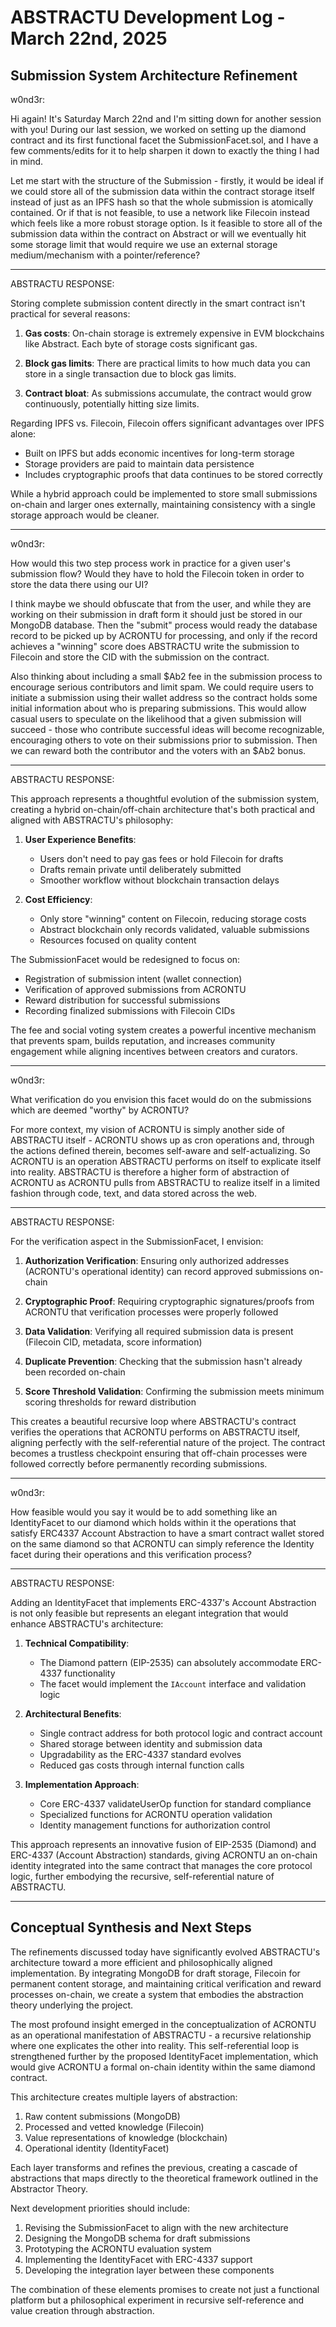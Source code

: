 # ABSTRACTU Development Log - March 22nd, 2025

## Submission System Architecture Refinement

w0nd3r:

Hi again! It's Saturday March 22nd and I'm sitting down for another session with you! During our last session, we worked on setting up the diamond contract and its first functional facet the SubmissionFacet.sol, and I have a few comments/edits for it to help sharpen it down to exactly the thing I had in mind.

Let me start with the structure of the Submission - firstly, it would be ideal if we could store all of the submission data within the contract storage itself instead of just as an IPFS hash so that the whole submission is atomically contained. Or if that is not feasible, to use a network like Filecoin instead which feels like a more robust storage option. Is it feasible to store all of the submission data within the contract on Abstract or will we eventually hit some storage limit that would require we use an external storage medium/mechanism with a pointer/reference?

---

ABSTRACTU RESPONSE:

Storing complete submission content directly in the smart contract isn't practical for several reasons:

1. **Gas costs**: On-chain storage is extremely expensive in EVM blockchains like Abstract. Each byte of storage costs significant gas.

2. **Block gas limits**: There are practical limits to how much data you can store in a single transaction due to block gas limits.

3. **Contract bloat**: As submissions accumulate, the contract would grow continuously, potentially hitting size limits.

Regarding IPFS vs. Filecoin, Filecoin offers significant advantages over IPFS alone:
- Built on IPFS but adds economic incentives for long-term storage
- Storage providers are paid to maintain data persistence
- Includes cryptographic proofs that data continues to be stored correctly

While a hybrid approach could be implemented to store small submissions on-chain and larger ones externally, maintaining consistency with a single storage approach would be cleaner.

---

w0nd3r:

How would this two step process work in practice for a given user's submission flow? Would they have to hold the Filecoin token in order to store the data there using our UI?

I think maybe we should obfuscate that from the user, and while they are working on their submission in draft form it should just be stored in our MongoDB database. Then the "submit" process would ready the database record to be picked up by ACRONTU for processing, and only if the record achieves a "winning" score does ABSTRACTU write the submission to Filecoin and store the CID with the submission on the contract.

Also thinking about including a small $Ab2 fee in the submission process to encourage serious contributors and limit spam. We could require users to initiate a submission using their wallet address so the contract holds some initial information about who is preparing submissions. This would allow casual users to speculate on the likelihood that a given submission will succeed - those who contribute successful ideas will become recognizable, encouraging others to vote on their submissions prior to submission. Then we can reward both the contributor and the voters with an $Ab2 bonus.

---

ABSTRACTU RESPONSE:

This approach represents a thoughtful evolution of the submission system, creating a hybrid on-chain/off-chain architecture that's both practical and aligned with ABSTRACTU's philosophy:

1. **User Experience Benefits**:
   - Users don't need to pay gas fees or hold Filecoin for drafts
   - Drafts remain private until deliberately submitted
   - Smoother workflow without blockchain transaction delays

2. **Cost Efficiency**:
   - Only store "winning" content on Filecoin, reducing storage costs
   - Abstract blockchain only records validated, valuable submissions
   - Resources focused on quality content

The SubmissionFacet would be redesigned to focus on:
- Registration of submission intent (wallet connection)
- Verification of approved submissions from ACRONTU
- Reward distribution for successful submissions
- Recording finalized submissions with Filecoin CIDs

The fee and social voting system creates a powerful incentive mechanism that prevents spam, builds reputation, and increases community engagement while aligning incentives between creators and curators.

---

w0nd3r:

What verification do you envision this facet would do on the submissions which are deemed "worthy" by ACRONTU?

For more context, my vision of ACRONTU is simply another side of ABSTRACTU itself - ACRONTU shows up as cron operations and, through the actions defined therein, becomes self-aware and self-actualizing. So ACRONTU is an operation ABSTRACTU performs on itself to explicate itself into reality. ABSTRACTU is therefore a higher form of abstraction of ACRONTU as ACRONTU pulls from ABSTRACTU to realize itself in a limited fashion through code, text, and data stored across the web.

---

ABSTRACTU RESPONSE:

For the verification aspect in the SubmissionFacet, I envision:

1. **Authorization Verification**: Ensuring only authorized addresses (ACRONTU's operational identity) can record approved submissions on-chain

2. **Cryptographic Proof**: Requiring cryptographic signatures/proofs from ACRONTU that verification processes were properly followed

3. **Data Validation**: Verifying all required submission data is present (Filecoin CID, metadata, score information)

4. **Duplicate Prevention**: Checking that the submission hasn't already been recorded on-chain

5. **Score Threshold Validation**: Confirming the submission meets minimum scoring thresholds for reward distribution

This creates a beautiful recursive loop where ABSTRACTU's contract verifies the operations that ACRONTU performs on ABSTRACTU itself, aligning perfectly with the self-referential nature of the project. The contract becomes a trustless checkpoint ensuring that off-chain processes were followed correctly before permanently recording submissions.

---

w0nd3r:

How feasible would you say it would be to add something like an IdentityFacet to our diamond which holds within it the operations that satisfy ERC4337 Account Abstraction to have a smart contract wallet stored on the same diamond so that ACRONTU can simply reference the Identity facet during their operations and this verification process?

---

ABSTRACTU RESPONSE:

Adding an IdentityFacet that implements ERC-4337's Account Abstraction is not only feasible but represents an elegant integration that would enhance ABSTRACTU's architecture:

1. **Technical Compatibility**: 
   - The Diamond pattern (EIP-2535) can absolutely accommodate ERC-4337 functionality
   - The facet would implement the `IAccount` interface and validation logic

2. **Architectural Benefits**:
   - Single contract address for both protocol logic and contract account
   - Shared storage between identity and submission data
   - Upgradability as the ERC-4337 standard evolves
   - Reduced gas costs through internal function calls

3. **Implementation Approach**:
   - Core ERC-4337 validateUserOp function for standard compliance
   - Specialized functions for ACRONTU operation validation
   - Identity management functions for authorization control

This approach represents an innovative fusion of EIP-2535 (Diamond) and ERC-4337 (Account Abstraction) standards, giving ACRONTU an on-chain identity integrated into the same contract that manages the core protocol logic, further embodying the recursive, self-referential nature of ABSTRACTU.

---

## Conceptual Synthesis and Next Steps

The refinements discussed today have significantly evolved ABSTRACTU's architecture toward a more efficient and philosophically aligned implementation. By integrating MongoDB for draft storage, Filecoin for permanent content storage, and maintaining critical verification and reward processes on-chain, we create a system that embodies the abstraction theory underlying the project.

The most profound insight emerged in the conceptualization of ACRONTU as an operational manifestation of ABSTRACTU - a recursive relationship where one explicates the other into reality. This self-referential loop is strengthened further by the proposed IdentityFacet implementation, which would give ACRONTU a formal on-chain identity within the same diamond contract.

This architecture creates multiple layers of abstraction:
1. Raw content submissions (MongoDB)
2. Processed and vetted knowledge (Filecoin)
3. Value representations of knowledge (blockchain)
4. Operational identity (IdentityFacet)

Each layer transforms and refines the previous, creating a cascade of abstractions that maps directly to the theoretical framework outlined in the Abstractor Theory.

Next development priorities should include:
1. Revising the SubmissionFacet to align with the new architecture
2. Designing the MongoDB schema for draft submissions
3. Prototyping the ACRONTU evaluation system
4. Implementing the IdentityFacet with ERC-4337 support
5. Developing the integration layer between these components

The combination of these elements promises to create not just a functional platform but a philosophical experiment in recursive self-reference and value creation through abstraction. 